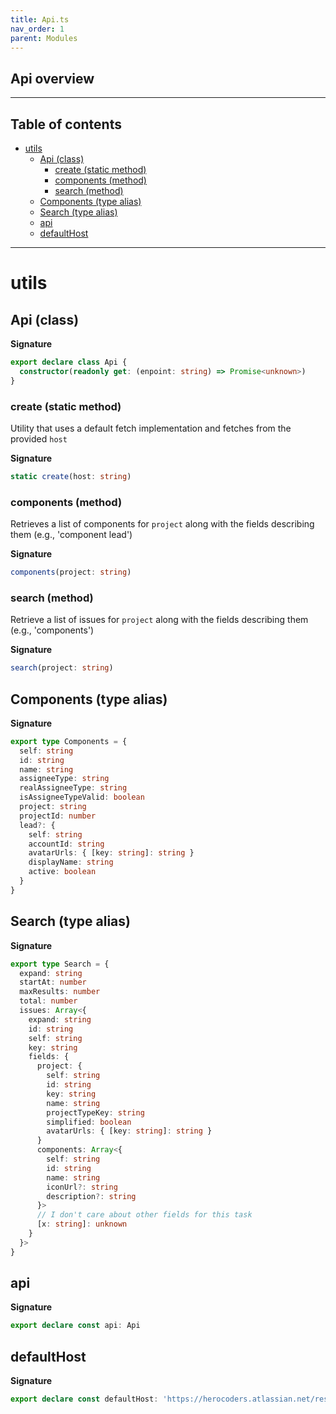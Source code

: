 ```yaml
---
title: Api.ts
nav_order: 1
parent: Modules
---
```


## Api overview

---

<h2 class="text-delta">Table of contents</h2>

- [utils](#utils)
  - [Api (class)](#api-class)
    - [create (static method)](#create-static-method)
    - [components (method)](#components-method)
    - [search (method)](#search-method)
  - [Components (type alias)](#components-type-alias)
  - [Search (type alias)](#search-type-alias)
  - [api](#api)
  - [defaultHost](#defaulthost)

---

# utils

## Api (class)

**Signature**

```ts
export declare class Api {
  constructor(readonly get: (enpoint: string) => Promise<unknown>)
}
```

### create (static method)

Utility that uses a default fetch implementation and fetches from the
provided `host`

**Signature**

```ts
static create(host: string)
```

### components (method)

Retrieves a list of components for `project` along with the fields
describing them (e.g., 'component lead')

**Signature**

```ts
components(project: string)
```

### search (method)

Retrieve a list of issues for `project` along with the fields describing
them (e.g., 'components')

**Signature**

```ts
search(project: string)
```

## Components (type alias)

**Signature**

```ts
export type Components = {
  self: string
  id: string
  name: string
  assigneeType: string
  realAssigneeType: string
  isAssigneeTypeValid: boolean
  project: string
  projectId: number
  lead?: {
    self: string
    accountId: string
    avatarUrls: { [key: string]: string }
    displayName: string
    active: boolean
  }
}
```

## Search (type alias)

**Signature**

```ts
export type Search = {
  expand: string
  startAt: number
  maxResults: number
  total: number
  issues: Array<{
    expand: string
    id: string
    self: string
    key: string
    fields: {
      project: {
        self: string
        id: string
        key: string
        name: string
        projectTypeKey: string
        simplified: boolean
        avatarUrls: { [key: string]: string }
      }
      components: Array<{
        self: string
        id: string
        name: string
        iconUrl?: string
        description?: string
      }>
      // I don't care about other fields for this task
      [x: string]: unknown
    }
  }>
}
```

## api

**Signature**

```ts
export declare const api: Api
```

## defaultHost

**Signature**

```ts
export declare const defaultHost: 'https://herocoders.atlassian.net/rest/api/3'
```
